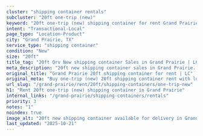 ```yaml
---
cluster: "shipping container rentals"
subcluster: "20ft one-trip (new)"
keyword: "20ft one-trip (new) shipping container for rent Grand Prairie, TX"
intent: "Transactional-Local"
page_type: "Location-Product"
city: "Grand Prairie, TX"
service_type: "shipping container"
condition: "New"
size: "20ft"
title_tag: "20ft Qrv New shipping container Sales in Grand Prairie | LC Container"
meta_description: "20ft new shipping container sales in Grand Prairie. Fast delivery, competitive pricing. Serving shipping containers area. Quote ID: SDL. Call (214) 524-4168 for your free quote today."
original_title: "Grand Prairie 20ft shipping container for rent | LC"
original_meta: "Buy one-trip (new) 20ft shipping container rent with local delivery in Grand Prairie, TX. LC Container — local Since 2003. Request a fast quote today."
url_slug: "/grand-prairie/rent/20ft/shipping-containers/one-trip-new"
h1: "Rent 20ft one-trip (new) shipping container in Grand Prairie"
internal_links: "/grand-prairie/shipping-containers/rentals"
priority: 3
notes: "1"
noindex: true
image_alt: "20ft new shipping container available for delivery in Grand Prairie"
last_updated: "2025-10-21"
---
```


<!-- TODO: Add unique city/inventory copy, images, and internal links here. -->
